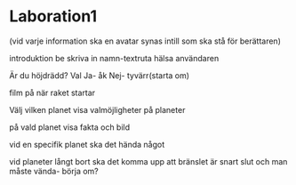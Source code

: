 # Laboration1
(vid varje information ska en avatar synas intill som ska stå för berättaren)

introduktion
be skriva in namn-textruta
hälsa användaren


Är du höjdrädd?
Val
Ja- åk
Nej- tyvärr(starta om)

film på när raket startar

Välj vilken planet
visa valmöjligheter på planeter

på vald planet visa fakta och bild

vid en specifik planet ska det hända något 

vid planeter långt bort ska det komma upp att bränslet är snart slut och man måste vända- börja om?
